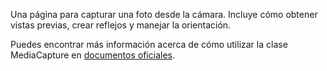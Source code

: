 ﻿Una página para capturar una foto desde la cámara. Incluye cómo obtener vistas previas, crear reflejos y manejar la orientación.

Puedes encontrar más información acerca de cómo utilizar la clase MediaCapture en [documentos oficiales](https://docs.microsoft.com/uwp/api/windows.media.capture.mediacapture).